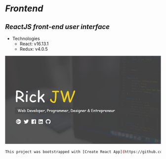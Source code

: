 # _Frontend_

## _ReactJS front-end user interface_

- Technologies
  - React: v16.13.1
  - Redux: v4.0.5

![About Developer](/logo/rjw.png)

```bash
This project was bootstrapped with [Create React App](https://github.com/facebook/create-react-app).
```

